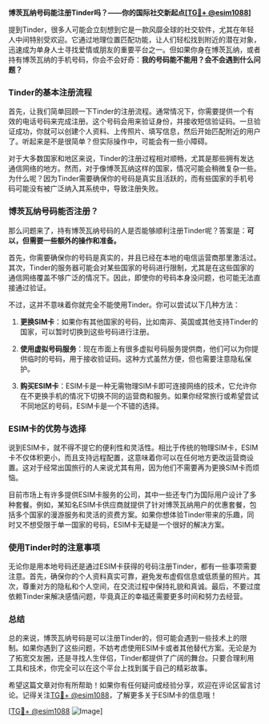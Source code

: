 **博茨瓦纳号码能注册Tinder吗？——你的国际社交新起点[[TG💪+ @esim1088](https://t.me/s/esim1088)]**

提到Tinder，很多人可能会立刻想到它是一款风靡全球的社交软件，尤其在年轻人中间特别受欢迎。它通过地理位置匹配功能，让人们轻松找到附近的潜在对象，迅速成为单身人士寻找爱情或朋友的重要平台之一。但如果你身在博茨瓦纳，或者持有博茨瓦纳的手机号码，你会不会好奇：**我的号码能不能用？会不会遇到什么问题？**

### Tinder的基本注册流程

首先，让我们简单回顾一下Tinder的注册流程。通常情况下，你需要提供一个有效的电话号码来完成注册。这个号码会用来验证身份，并接收短信验证码。一旦验证成功，你就可以创建个人资料、上传照片、填写信息，然后开始匹配附近的用户了。听起来是不是很简单？但实际操作中，可能会有一些小障碍。

对于大多数国家和地区来说，Tinder的注册过程相对顺畅，尤其是那些拥有发达通信网络的地方。然而，对于像博茨瓦纳这样的国家，情况可能会稍微复杂一些。为什么呢？因为Tinder需要确保你的号码是真实且活跃的，而有些国家的手机号码可能没有被广泛纳入其系统中，导致注册失败。

### 博茨瓦纳号码能否注册？

那么问题来了，持有博茨瓦纳号码的人是否能够顺利注册Tinder呢？答案是：**可以，但需要一些额外的操作和准备。**

首先，你需要确保你的号码是真实的，并且已经在本地的电信运营商那里激活过。其次，Tinder的服务器可能会对某些国家的号码进行限制，尤其是在这些国家的通信网络覆盖不够广泛的情况下。因此，即使你的号码本身没问题，也可能无法直接通过验证。

不过，这并不意味着你就完全不能使用Tinder。你可以尝试以下几种方法：

1. **更换SIM卡**：如果你有其他国家的号码，比如南非、英国或其他支持Tinder的国家，可以暂时切换到这些号码进行注册。
   
2. **使用虚拟号码服务**：现在市面上有很多虚拟号码服务提供商，他们可以为你提供临时的号码，用于接收验证码。这种方式虽然方便，但也需要注意隐私保护。

3. **购买ESIM卡**：ESIM卡是一种无需物理SIM卡即可连接网络的技术，它允许你在不更换手机的情况下切换不同的运营商和服务。如果你经常旅行或希望尝试不同地区的号码，ESIM卡是一个不错的选择。

### ESIM卡的优势与选择

说到ESIM卡，就不得不提它的便利性和灵活性。相比于传统的物理SIM卡，ESIM卡不仅体积更小，而且支持远程配置，这意味着你可以在任何地方更改运营商设置。这对于经常出国旅行的人来说尤其有用，因为他们不需要再为更换SIM卡而烦恼。

目前市场上有许多提供ESIM卡服务的公司，其中一些还专门为国际用户设计了多种套餐。例如，某知名ESIM卡供应商就提供了针对博茨瓦纳用户的优惠套餐，包括多个国家的漫游服务和灵活的资费方案。如果你想体验Tinder带来的乐趣，同时又不想受限于单一国家的号码，ESIM卡无疑是一个很好的解决方案。

### 使用Tinder时的注意事项

无论你是用本地号码还是通过ESIM卡获得的号码注册Tinder，都有一些事项需要注意。首先，确保你的个人资料真实可靠，避免发布虚假信息或低质量的照片。其次，尊重对方的隐私和个人空间，在交流过程中保持礼貌和真诚。最后，不要过度依赖Tinder来解决感情问题，毕竟真正的幸福还需要更多时间和努力去经营。

### 总结

总的来说，博茨瓦纳号码是可以注册Tinder的，但可能会遇到一些技术上的限制。如果你遇到了这些问题，不妨考虑使用ESIM卡或者其他替代方案。无论是为了拓宽交友圈，还是寻找人生伴侣，Tinder都提供了广阔的舞台。只要合理利用工具和技术，你完全可以在这个平台上找到属于自己的精彩故事。

希望这篇文章对你有所帮助！如果你有任何疑问或经验分享，欢迎在评论区留言讨论。记得关注[TG💪+ @esim1088](https://t.me/s/esim1088)，了解更多关于ESIM卡的信息哦！

[[TG💪+ @esim1088](https://t.me/s/esim1088) ![Image](https://i.postimg.cc/4NQfJmqS/Snipaste-2025-05-13-00-14-12.png)]